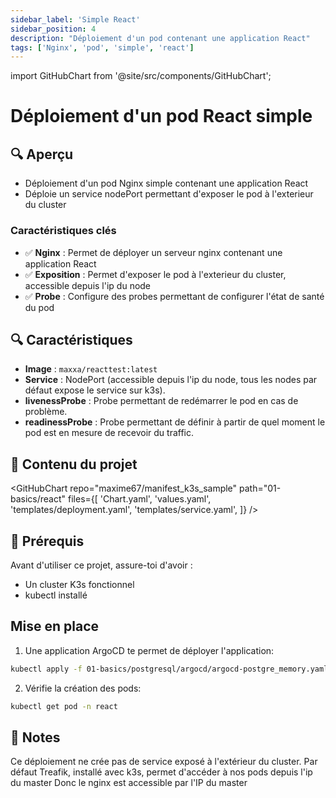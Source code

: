 ```yaml
---
sidebar_label: 'Simple React'
sidebar_position: 4
description: "Déploiement d'un pod contenant une application React"
tags: ['Nginx', 'pod', 'simple', 'react']
---
```


import GitHubChart from '@site/src/components/GitHubChart';


# Déploiement d'un pod React simple
## 🔍 Aperçu

- Déploiement d'un pod Nginx simple contenant une application React
- Déploie un service nodePort permettant d'exposer le pod à l'exterieur du cluster

### Caractéristiques clés

- ✅ **Nginx** : Permet de déployer un serveur nginx contenant une application React
- ✅ **Exposition** : Permet d'exposer le pod à l'exterieur du cluster, accessible depuis l'ip du node
- ✅ **Probe** : Configure des probes permettant de configurer l'état de santé du pod

## 🔍 Caractéristiques

- **Image** : `maxxa/reacttest:latest`
- **Service** : NodePort (accessible  depuis l'ip du node, tous les nodes par défaut expose le service sur k3s).
- **livenessProbe** : Probe permettant de redémarrer le pod en cas de problème.
- **readinessProbe** : Probe permettant de définir à partir de quel moment le pod est en mesure de recevoir du traffic.

## 📂 Contenu du projet

<GitHubChart
repo="maxime67/manifest_k3s_sample"
path="01-basics/react"
files={[
'Chart.yaml',
'values.yaml',
'templates/deployment.yaml',
'templates/service.yaml',
]}
/>

## 🚀 Prérequis

Avant d'utiliser ce projet, assure-toi d'avoir :

- Un cluster K3s fonctionnel
- kubectl installé

## Mise en place

1. Une application ArgoCD te permet de déployer l'application:

```bash
kubectl apply -f 01-basics/postgresql/argocd/argocd-postgre_memory.yaml
```

2. Vérifie la création des pods:
```bash
kubectl get pod -n react
```

## 📌 Notes

Ce déploiement ne crée pas de service exposé à l'extérieur du cluster.
Par défaut Treafik, installé avec k3s, permet d'accéder à nos pods depuis l'ip du master
Donc le nginx est accessible par l'IP du master